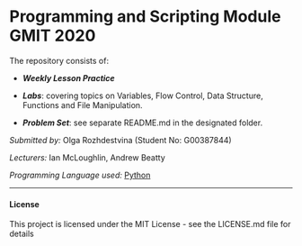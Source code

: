 # Programming and Scripting Module GMIT 2020

The repository consists of:

- ***Weekly Lesson Practice***

- ***Labs***: covering topics on Variables, Flow Control, Data Structure, Functions and File Manipulation.

- ***Problem Set***: see separate README.md in the designated folder.

*Submitted by:* Olga Rozhdestvina (Student No: G00387844) 

*Lecturers:* Ian McLoughlin, Andrew Beatty 

*Programming Language used:* [Python](https://www.python.org/)


------

#### License

This project is licensed under the MIT License - see the LICENSE.md file for details
